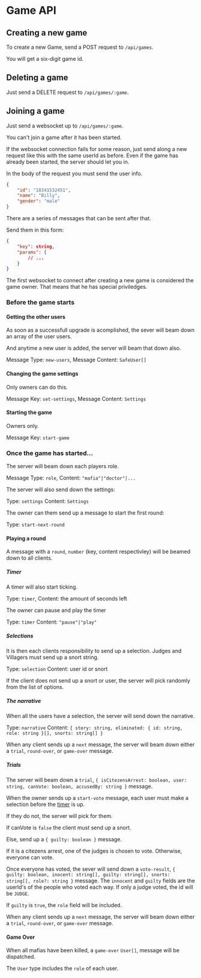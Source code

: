 # Game API

## Creating a new game

To create a new Game, send a POST request to `/api/games`.

You will get a six-digit game id.

## Deleting a game

Just send a DELETE request to `/api/games/:game`.

## Joining a game

Just send a websocket up to `/api/games/:game`.

You can't join a game after it has been started.

If the websocket connection fails for some reason, just send along a new request like this with the same userId as before. Even if the game has already been started, the server should let you in.

In the body of the request you must send the user info.

```json
{
	"id": "18341532451",
	"name": "Billy",
	"gender": "male"
}
```

There are a series of messages that can be sent after that.

Send them in this form:

```json
{
	"key": string,
	"params": {
		// ...
	}
}
```

The first websocket to connect after creating a new game is considered the game owner. That means that he has special priviledges.

### Before the game starts

#### Getting the other users

As soon as a successfull upgrade is acomplished, the sever will beam down an array of the user users.

And anytime a new user is added, the server will beam that down also.

Message Type: `new-users`,
Message Content: `SafeUser[]`

#### Changing the game settings

Only owners can do this.

Message Key: `set-settings`,
Message Content: `Settings`

#### Starting the game

Owners only.

Message Key: `start-game`

### Once the game has started...

The server will beam down each players role.

Message Type: `role`,
Content: `"mafia"|"doctor"|...`

The server will also send down the settings:

Type: `settings`
Content: `Settings`

The owner can them send up a message to start the first round:

Type: `start-next-round`

#### Playing a round

A message with a `round`, `number` (key, content respectivley) will be beamed down to all clients.

##### Timer

A timer will also start ticking.

Type: `timer`,
Content: the amount of seconds left

The owner can pause and play the timer

Type: `timer`
Content: `"pause"|"play"`

##### Selections

It is then each clients responsibility to send up a selection. Judges and Villagers must send up a snort string.

Type: `selection`
Content: user id or snort

If the client does not send up a snort or user, the server will pick randomly from the list of options.

##### The narrative

When all the users have a selection, the server will send down the narrative.

Type: `narrative`
Content: `{ story: string, eliminated: { id: string, role: string }[], snorts: string[] }`

When any client sends up a `next` message, the server will beam down either a `trial`, `round-over`, or `game-over` message.

##### Trials

The server will beam down a `trial`, `{ isCitezensArrest: boolean, user: string, canVote: boolean, accusedBy: string }` message.

When the owner sends up a `start-vote` message, each user must make a selection before the [timer](#timer) is up.

If they do not, the server will pick for them.

If canVote is `false` the client must send up a snort.

Else, send up a `{ guilty: boolean }` message.

If it is a citezens arrest, one of the judges is chosen to vote. Otherwise, everyone can vote.

Once everyone has voted, the sever will send down a `vote-result`, `{ guilty: boolean, inocent: string[], guilty: string[], snorts: string[], role?: string }` message. The `innocent` and `guilty` fields are the userId's of the people who voted each way. If only a judge voted, the id will be `JUDGE`.

If `guilty` is `true`, the `role` field will be included.

When any client sends up a `next` message, the server will beam down either a `trial`, `round-over`, or `game-over` message.

#### Game Over

When all mafias have been killed, a `game-over` `User[]`, message will be dispatched.

The `User` type includes the `role` of each user.
